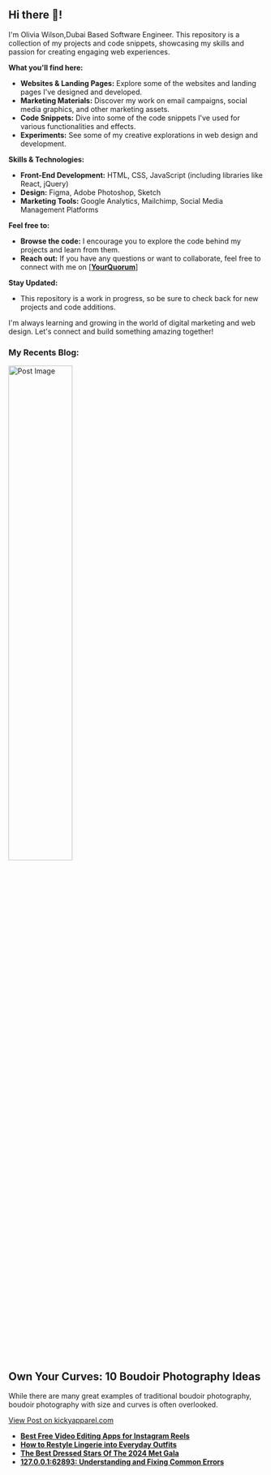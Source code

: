 <div class="markdown markdown-main-panel" dir="ltr">
<h2 class="" data-sourcepos="1:1-1:13">Hi there 👋!</h2>
<p data-sourcepos="3:1-3:144">I'm Olivia Wilson,Dubai Based Software Engineer. This repository is a collection of my projects and code snippets, showcasing my skills and passion for creating engaging web experiences.</p>
<p data-sourcepos="5:1-5:26"><strong>What you'll find here:</strong></p>
<ul data-sourcepos="7:1-7:77">
<li data-sourcepos="7:1-7:77"><strong>Websites &amp; Landing Pages:</strong> Explore some of the websites and landing pages I've designed and developed.</li>
<li data-sourcepos="8:1-8:115"><strong>Marketing Materials:</strong> Discover my work on email campaigns, social media graphics, and other marketing assets.</li>
<li data-sourcepos="9:1-9:1"><strong>Code Snippets:</strong> Dive into some of the code snippets I've used for various functionalities and effects.</li>
<li data-sourcepos="10:1-10:31"><strong>Experiments:</strong> See some of my creative explorations in web design and development.</li>
</ul>
<p data-sourcepos="12:1-12:30"><strong>Skills &amp; Technologies:</strong></p>
<ul data-sourcepos="14:1-17:0">
<li data-sourcepos="14:1-14:91"><strong>Front-End Development:</strong> HTML, CSS, JavaScript (including libraries like React, jQuery)</li>
<li data-sourcepos="15:1-15:44"><strong>Design:</strong> Figma, Adobe Photoshop, Sketch</li>
<li data-sourcepos="16:1-17:0"><strong>Marketing Tools:</strong> Google Analytics, Mailchimp, Social Media Management Platforms</li>
</ul>
<p data-sourcepos="18:1-18:17"><strong>Feel free to:</strong></p>
<ul data-sourcepos="20:1-21:18">
<li data-sourcepos="20:1-20:100"><strong>Browse the code:</strong> I encourage you to explore the code behind my projects and learn from them.</li>
<li data-sourcepos="21:1-21:18"><strong>Reach out:</strong> If you have any questions or want to collaborate, feel free to connect with me on&nbsp;[<strong><a href="https://www.yourquorum.com/user/gianna-eleanor?utm_source=github_sh&amp;utm_medium=medium_sh&amp;utm_campaign=medium_sh">YourQuorum</a></strong>]</li>
</ul>
<p data-sourcepos="23:1-23:17"><strong>Stay Updated:</strong></p>
<ul data-sourcepos="25:1-27:0">
<li data-sourcepos="25:1-25:102">This repository is a work in progress, so be sure to check back for new projects and code additions.</li>

</ul>
<p data-sourcepos="28:1-28:134">I'm always learning and growing in the world of digital marketing and web design. Let's connect and build something amazing together!</p>
</div>
<h3><strong>My Recents Blog:</strong></h3>
<div class="post-container">
  <img src="https://i.postimg.cc/hPjYWzYG/diy-boudoir-photos-lying-on-bed-flowers.jpg" alt="Post Image" class="post-image" style="width:50%;">
  <h2 class="post-title">Own Your Curves: 10 Boudoir Photography Ideas</h2>
  <p class="post-content">While there are many great examples of traditional boudoir photography, boudoir photography with size and curves is often overlooked.</p>
  <a href="https://www.kickyapparel.com/lifestyle/own-your-curves-10-boudoir-photography-ideas-and-poses-for-plus-size-women?utm_source=github_sh&utm_medium=banner_sh&utm_campaign=summer-boost" class="github-link">View Post on kickyapparel.com</a>
</div>
<ul>
<li><strong><a href="https://www.yourquorum.com/blog/apps/best-free-video-editing-apps-for-instagram-reels?utm_source=github_sh&utm_medium=banner&utm_campaign=seo-summer-boost">Best Free Video Editing Apps for Instagram Reels
</a></strong></li>
<li><strong><a href="https://www.casualminimart.com/fashion/how-to-restyle-lingerie-into-everyday-outfits?utm_source=github_sh&utm_medium=banner&utm_campaign=seo-summer-boost">How to Restyle Lingerie into Everyday Outfits</a></strong></li>
<li><strong><a href="https://www.marvellousadventures.com/style/the-best-dressed-stars-of-the-2024-met-gala?utm_source=github_sh&utm_medium=banner&utm_campaign=seo-summer-boost">The Best Dressed Stars Of The 2024 Met Gala
</a></strong></li>
<li><strong><a href="https://www.yourquorum.com/uploads/featured/1970/01/1719229650_9375ddaeac461550e18b.webp?utm_source=github_sh&utm_medium=social-banner&utm_campaign=seo-summer-boost">127.0.0.1:62893: Understanding and Fixing Common Errors
</a></strong></li>

</ul>

